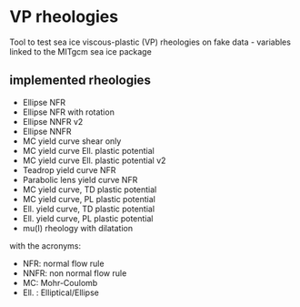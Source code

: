 # VP rheologies
Tool to test sea ice viscous-plastic (VP) rheologies on fake data - variables linked to the MITgcm sea ice package

## implemented rheologies
- Ellipse NFR
- Ellipse NFR with rotation 
- Ellipse NNFR v2 
- Ellipse NNFR
- MC yield curve shear only
- MC yield curve Ell. plastic potential
- MC yield curve Ell. plastic potential v2
- Teadrop yield curve NFR
- Parabolic lens yield curve NFR
- MC yield curve, TD plastic potential
- MC yield curve, PL plastic potential
- Ell. yield curve, TD plastic potential
- Ell. yield curve, PL plastic potential
- mu(I) rheology with dilatation

with the acronyms:
- NFR: normal flow rule
- NNFR: non normal flow rule
- MC: Mohr-Coulomb
- Ell. : Elliptical/Ellipse
